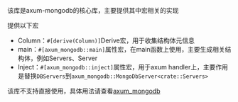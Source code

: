 该库是axum-mongodb的核心库，主要提供其中宏相关的实现

提供以下宏

- Column：`#[derive(Column)]`Derive宏，用于收集结构体元信息
- main：`#[axum_mongodb::main]`属性宏，在main函数上使用，主要生成相关结构体，例如Servers、Server
- Inject：`#[axum_mongodb::inject]`属性宏，用于axum handler上，主要作用是替换`DBServers`到`axum_mongodb::MongoDbServer<crate::Servers>`

该库不支持直接使用，具体用法请查看[axum_mongodb](https://docs.rs/axum-mongodb/latest/axum_mongodb/)

